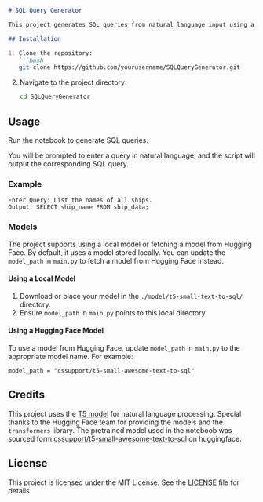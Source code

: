 ```markdown
# SQL Query Generator

This project generates SQL queries from natural language input using a pre-trained T5 model. The T5 model is used for converting natural language questions into corresponding SQL queries. This can be particularly useful for automating query generation for databases.

## Installation

1. Clone the repository:
   ```bash
   git clone https://github.com/yourusername/SQLQueryGenerator.git
   ```
2. Navigate to the project directory:
   ```bash
   cd SQLQueryGenerator
   ```

## Usage

Run the notebook to generate SQL queries.



You will be prompted to enter a query in natural language, and the script will output the corresponding SQL query.

### Example

```
Enter Query: List the names of all ships.
Output: SELECT ship_name FROM ship_data;
```

### Models

The project supports using a local model or fetching a model from Hugging Face. By default, it uses a model stored locally. You can update the `model_path` in `main.py` to fetch a model from Hugging Face instead.

#### Using a Local Model

1. Download or place your model in the `./model/t5-small-text-to-sql/` directory.
2. Ensure `model_path` in `main.py` points to this local directory.

#### Using a Hugging Face Model

To use a model from Hugging Face, update `model_path` in `main.py` to the appropriate model name. For example:

```
model_path = "cssupport/t5-small-awesome-text-to-sql"
```


## Credits

This project uses the [T5 model](https://huggingface.co/t5-small) for natural language processing. Special thanks to the Hugging Face team for providing the models and the `transformers` library. The pretrained model used in the noteboob was sourced form [cssupport/t5-small-awesome-text-to-sql](https://huggingface.co/cssupport/t5-small-awesome-text-to-sql) on huggingface.

## License

This project is licensed under the MIT License. See the [LICENSE](LICENSE) file for details.
